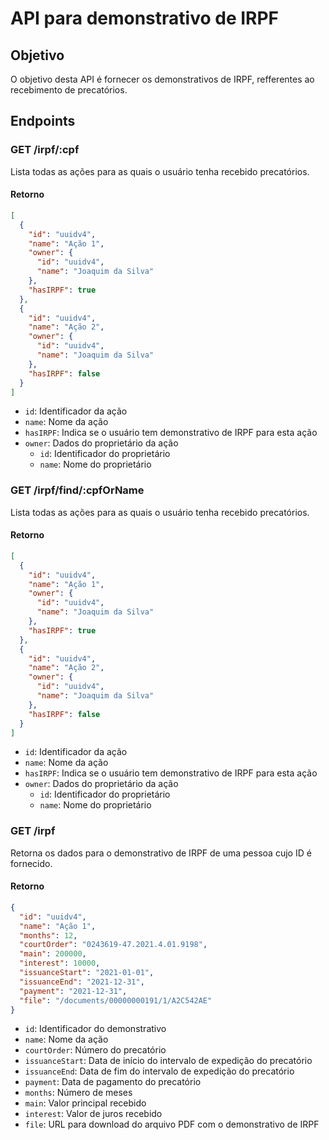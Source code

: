 # API para demonstrativo de IRPF

## Objetivo

O objetivo desta API é fornecer os demonstrativos de IRPF, refferentes ao recebimento de precatórios.

## Endpoints

### GET /irpf/:cpf

Lista todas as ações para as quais o usuário tenha recebido precatórios.

#### Retorno

```json
[
  {
    "id": "uuidv4",
    "name": "Ação 1",
    "owner": {
      "id": "uuidv4",
      "name": "Joaquim da Silva"
    },
    "hasIRPF": true
  },
  {
    "id": "uuidv4",
    "name": "Ação 2",
    "owner": {
      "id": "uuidv4",
      "name": "Joaquim da Silva"
    },
    "hasIRPF": false
  }
]
```

- `id`: Identificador da ação
- `name`: Nome da ação
- `hasIRPF`: Indica se o usuário tem demonstrativo de IRPF para esta ação
- `owner`: Dados do proprietário da ação
  - `id`: Identificador do proprietário
  - `name`: Nome do proprietário

### GET /irpf/find/:cpfOrName

Lista todas as ações para as quais o usuário tenha recebido precatórios.

#### Retorno

```json
[
  {
    "id": "uuidv4",
    "name": "Ação 1",
    "owner": {
      "id": "uuidv4",
      "name": "Joaquim da Silva"
    },
    "hasIRPF": true
  },
  {
    "id": "uuidv4",
    "name": "Ação 2",
    "owner": {
      "id": "uuidv4",
      "name": "Joaquim da Silva"
    },
    "hasIRPF": false
  }
]
```

- `id`: Identificador da ação
- `name`: Nome da ação
- `hasIRPF`: Indica se o usuário tem demonstrativo de IRPF para esta ação
- `owner`: Dados do proprietário da ação
  - `id`: Identificador do proprietário
  - `name`: Nome do proprietário

### GET /irpf

Retorna os dados para o demonstrativo de IRPF de uma pessoa cujo ID é fornecido.

#### Retorno

```json
{
  "id": "uuidv4",
  "name": "Ação 1",
  "months": 12,
  "courtOrder": "0243619-47.2021.4.01.9198",
  "main": 200000,
  "interest": 10000,
  "issuanceStart": "2021-01-01",
  "issuanceEnd": "2021-12-31",
  "payment": "2021-12-31",
  "file": "/documents/00000000191/1/A2C542AE"
}
```

- `id`: Identificador do demonstrativo
- `name`: Nome da ação
- `courtOrder`: Número do precatório
- `issuanceStart`: Data de início do intervalo de expedição do precatório
- `issuanceEnd`: Data de fim do intervalo de expedição do precatório
- `payment`: Data de pagamento do precatório
- `months`: Número de meses
- `main`: Valor principal recebido
- `interest`: Valor de juros recebido
- `file`: URL para download do arquivo PDF com o demonstrativo de IRPF